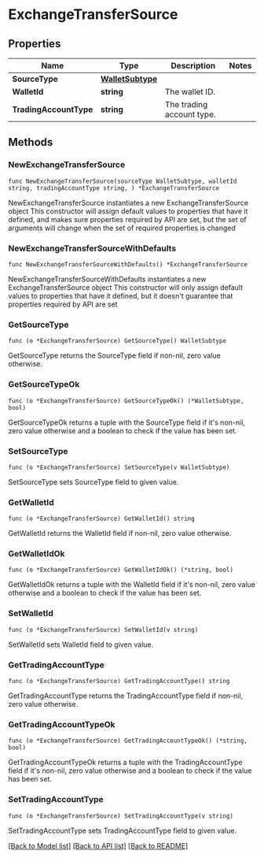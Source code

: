 # ExchangeTransferSource

## Properties

Name | Type | Description | Notes
------------ | ------------- | ------------- | -------------
**SourceType** | [**WalletSubtype**](WalletSubtype.md) |  | 
**WalletId** | **string** | The wallet ID. | 
**TradingAccountType** | **string** | The trading account type. | 

## Methods

### NewExchangeTransferSource

`func NewExchangeTransferSource(sourceType WalletSubtype, walletId string, tradingAccountType string, ) *ExchangeTransferSource`

NewExchangeTransferSource instantiates a new ExchangeTransferSource object
This constructor will assign default values to properties that have it defined,
and makes sure properties required by API are set, but the set of arguments
will change when the set of required properties is changed

### NewExchangeTransferSourceWithDefaults

`func NewExchangeTransferSourceWithDefaults() *ExchangeTransferSource`

NewExchangeTransferSourceWithDefaults instantiates a new ExchangeTransferSource object
This constructor will only assign default values to properties that have it defined,
but it doesn't guarantee that properties required by API are set

### GetSourceType

`func (o *ExchangeTransferSource) GetSourceType() WalletSubtype`

GetSourceType returns the SourceType field if non-nil, zero value otherwise.

### GetSourceTypeOk

`func (o *ExchangeTransferSource) GetSourceTypeOk() (*WalletSubtype, bool)`

GetSourceTypeOk returns a tuple with the SourceType field if it's non-nil, zero value otherwise
and a boolean to check if the value has been set.

### SetSourceType

`func (o *ExchangeTransferSource) SetSourceType(v WalletSubtype)`

SetSourceType sets SourceType field to given value.


### GetWalletId

`func (o *ExchangeTransferSource) GetWalletId() string`

GetWalletId returns the WalletId field if non-nil, zero value otherwise.

### GetWalletIdOk

`func (o *ExchangeTransferSource) GetWalletIdOk() (*string, bool)`

GetWalletIdOk returns a tuple with the WalletId field if it's non-nil, zero value otherwise
and a boolean to check if the value has been set.

### SetWalletId

`func (o *ExchangeTransferSource) SetWalletId(v string)`

SetWalletId sets WalletId field to given value.


### GetTradingAccountType

`func (o *ExchangeTransferSource) GetTradingAccountType() string`

GetTradingAccountType returns the TradingAccountType field if non-nil, zero value otherwise.

### GetTradingAccountTypeOk

`func (o *ExchangeTransferSource) GetTradingAccountTypeOk() (*string, bool)`

GetTradingAccountTypeOk returns a tuple with the TradingAccountType field if it's non-nil, zero value otherwise
and a boolean to check if the value has been set.

### SetTradingAccountType

`func (o *ExchangeTransferSource) SetTradingAccountType(v string)`

SetTradingAccountType sets TradingAccountType field to given value.



[[Back to Model list]](../README.md#documentation-for-models) [[Back to API list]](../README.md#documentation-for-api-endpoints) [[Back to README]](../README.md)


